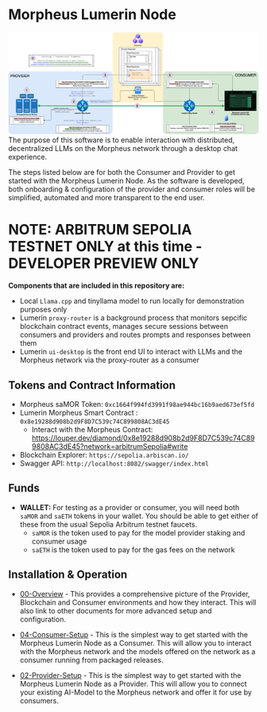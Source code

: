 # Morpheus Lumerin Node
![Simple-Overview](docs/images/simple.png)
The purpose of this software is to enable interaction with distributed, decentralized LLMs on the Morpheus network through a desktop chat experience.

The steps listed below are for both the Consumer and Provider to get started with the Morpheus Lumerin Node. As the software is developed, both onboarding & configuration of the provider and consumer roles will be simplified, automated and more transparent to the end user.

# **NOTE: ARBITRUM SEPOLIA TESTNET ONLY at this time - DEVELOPER PREVIEW ONLY**

**Components that are included in this repository are:**
* Local `Llama.cpp` and tinyllama model to run locally for demonstration purposes only
* Lumerin `proxy-router` is a background process that monitors sepcific blockchain contract events, 
manages secure sessions between consumers and providers and routes prompts and responses between them
* Lumerin `ui-desktop` is the front end UI to interact with LLMs and the Morpheus network via the proxy-router as a consumer

## Tokens and Contract Information 
* Morpheus saMOR Token: `0xc1664f994fd3991f98ae944bc16b9aed673ef5fd` 
* Lumerin Morpheus Smart Contract : `0x8e19288d908b2d9F8D7C539c74C899808AC3dE45`
    * Interact with the Morpheus Contract: https://louper.dev/diamond/0x8e19288d908b2d9F8D7C539c74C899808AC3dE45?network=arbitrumSepolia#write
* Blockchain Explorer: `https://sepolia.arbiscan.io/`
* Swagger API: `http://localhost:8082/swagger/index.html`

## Funds
* **WALLET:** For testing as a provider or consumer, you will need both `saMOR` and `saETH` tokens in your wallet. You should be able to get either of these from the usual Sepolia Arbitrum testnet faucets.
    * `saMOR` is the token used to pay for the model provider staking and consumer usage
    * `saETH` is the token used to pay for the gas fees on the network  

## Installation & Operation 
* [00-Overview](docs/00-overview.md) - This provides a comprehensive picture of the Provider, Blockchain and Consumer environments and how they interact. This will also link to other documents for more advanced setup and configuration.

* [04-Consumer-Setup](docs/04-consumer-setup.md) - This is the simplest way to get started with the Morpheus Lumerin Node as a Consumer.  This will allow you to interact with the Morpheus network and the models offered on the network as a consumer running from packaged releases.

* [02-Provider-Setup](docs/02-provider-setup.md) - This is the simplest way to get started with the Morpheus Lumerin Node as a Provider.  This will allow you to connect your existing AI-Model to the Morpheus network and offer it for use by consumers.